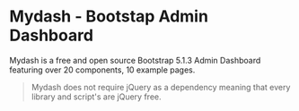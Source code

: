 # Mydash - Bootstap Admin Dashboard

Mydash is a free and open source Bootstrap 5.1.3 Admin Dashboard featuring over 20 components, 10 example pages.
> Mydash does not require jQuery as a dependency meaning that every library and script's are jQuery free.
